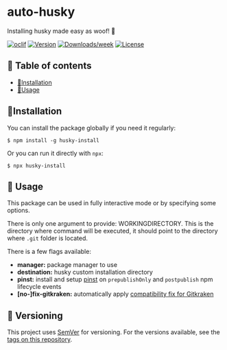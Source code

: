 <!-- omit in toc -->

# auto-husky

Installing husky made easy as woof! 🐶

[![oclif](https://img.shields.io/badge/cli-oclif-brightgreen.svg)](https://oclif.io)
[![Version](https://img.shields.io/npm/v/auto-husky.svg)](https://npmjs.org/package/auto-husky)
[![Downloads/week](https://img.shields.io/npm/dw/auto-husky.svg)](https://npmjs.org/package/auto-husky)
[![License](https://img.shields.io/npm/l/auto-husky.svg)](https://github.com/g-script/auto-husky/blob/master/package.json)

<!-- omit in toc -->

## :bookmark_tabs: Table of contents

- [:floppy_disk:Installation](#floppy_diskinstallation)
- [:beginner:Usage](#beginnerusage)

## :floppy_disk:Installation

You can install the package globally if you need it regularly:

```shell
$ npm install -g husky-install
```

Or you can run it directly with `npx`:

```shell
$ npx husky-install
```

## :beginner: Usage

This package can be used in fully interactive mode or by specifying some options.

There is only one argument to provide: WORKINGDIRECTORY. This is the directory where command will be executed, it should point to the directory where `.git` folder is located.

There is a few flags available:

- **manager:** package manager to use
- **destination:** husky custom installation directory
- **pinst:** install and setup [pinst](https://www.npmjs.com/package/pinst) on `prepublishOnly` and `postpublish` npm lifecycle events
- **[no-]fix-gitkraken:** automatically apply [compatibility fix for Gitkraken](https://github.com/typicode/husky/issues/875)

## :1234: Versioning

This project uses [SemVer](http://semver.org) for versioning. For the versions available, see the [tags on this repository](https://github.com/g-script/husky-install/tags).
